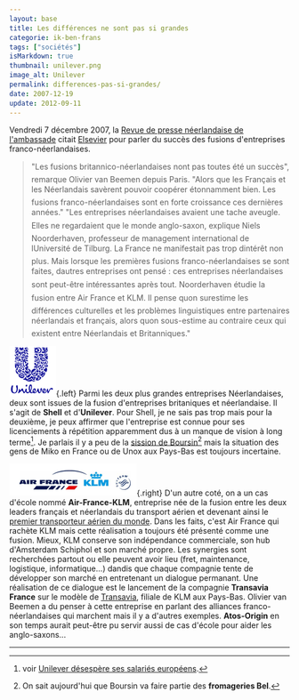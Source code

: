 ```yaml
---
layout: base
title: Les différences ne sont pas si grandes
categorie: ik-ben-frans
tags: ["sociétés"]
isMarkdown: true
thumbnail: unilever.png
image_alt: Unilever
permalink: differences-pas-si-grandes/
date: 2007-12-19
update: 2012-09-11
---
```


Vendredi 7 décembre 2007, la [Revue de presse néerlandaise de l'ambassade](http://www.ambafrance.nl/article.php?id_article=9127) citait [Elsevier](http://www.elsevier.nl/) pour parler du succès des fusions d'entreprises franco-néerlandaises.

> "Les fusions britannico-néerlandaises nont pas toutes été un succès", remarque Olivier van Beemen depuis Paris. "Alors que les Français et les Néerlandais savèrent pouvoir coopérer étonnamment bien. Les fusions franco-néerlandaises sont en forte croissance ces dernières années." "Les entreprises néerlandaises avaient une tache aveugle. Elles ne regardaient que le monde anglo-saxon, explique Niels Noorderhaven, professeur de management international de lUniversité de Tilburg. La France ne manifestait pas trop dintérêt non plus. Mais lorsque les premières fusions franco-néerlandaises se sont faites, dautres entreprises ont pensé : ces entreprises néerlandaises sont peut-être intéressantes après tout. Noorderhaven étudie la fusion entre Air France et KLM. Il pense quon surestime les différences culturelles et les problèmes linguistiques entre partenaires néerlandais et français, alors quon sous-estime au contraire ceux qui existent entre Néerlandais et Britanniques."

<!--excerpt-->

![Unilever](unilever.png){.left} Parmi les deux plus grandes entreprises Néerlandaises, deux sont issues de la fusion d'entreprises britaniques et néerlandaise. Il s'agit de **Shell** et d'**Unilever**. Pour Shell, je ne sais pas trop mais pour la deuxième, je peux affirmer que l'entreprise est connue pour ses licenciements à répétition apparemment dus à un manque de vision à long terme[^1]. Je parlais il y a peu de la [sission de Boursin](/les-petites-courses-de-l-ete)[^2] mais la situation des gens de Miko en France ou de Unox aux Pays-Bas est toujours incertaine.

![Air-France-KLM](airfrance-klm.png){.right} D'un autre coté, on a un cas d'école nommé **Air-France-KLM**, entreprise née de la fusion entre les deux leaders français et néerlandais du transport aérien et devenant ainsi le [premier transporteur aérien du monde](/benefices-franco-neerlandais). Dans les faits, c'est Air France qui rachète KLM mais cette réalisation a toujours été présenté comme une fusion. Mieux, KLM conserve son indépendance commerciale, son hub d'Amsterdam Schiphol et son marché propre. Les synergies sont recherchées partout ou elle peuvent avoir lieu (fret, maintenance, logistique, informatique...) dandis que chaque compagnie tente de développer son marché en entretenant un dialogue permanant. Une réalisation de ce dialogue est le lancement de la compagnie **Transavia France** sur le modèle de [Transavia](/un-voyage-avec-transavia), filiale de KLM aux Pays-Bas. Olivier van Beemen a du penser à cette entreprise en parlant des alliances franco-néerlandaises qui marchent mais il y a d'autres exemples. **Atos-Origin** en son temps aurait peut-être pu servir aussi de cas d'école pour aider les anglo-saxons...

--- 
[^1]: voir [Unilever désespère ses salariés européens](http://www.lemonde.fr/web/article/0,1-0@2-3234,36-985236@51-982220,0.html).
[^2]: On sait aujourd'hui que Boursin va faire partie des **fromageries Bel**.